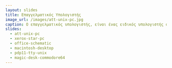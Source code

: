 ```yaml
---
layout: slides
title: Επαγγελματικός Υπολογιστής
image_url: /images/att-unix-pc.jpg
caption: Ο επαγγελματικός υπολογιστής, είναι ένας ειδικός υπολογιστής σχεδιασμένος για τεχνικές ή επιστημονικές εφαρμογές. Προορίζονται κυρίως για χρήση από έναν μόνο χρήστη, για επαγγελματικούς ή εργασιακούς σκοπούς.
slides:
  - att-unix-pc
  - xerox-star-pc
  - office-schematic
  - macintosh-desktop
  - pdp11-tty-unix
  - magic-desk-commodore64
---
```

